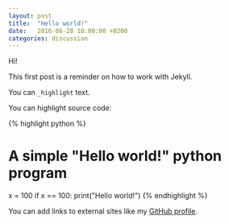 ```yaml
---
layout: post
title:  "Hello world!"
date:   2016-06-28 10:00:00 +0200
categories: discussion
---
```

Hi!

This first post is a reminder on how to work with Jekyll.

You can `_highlight` text.

You can highlight source code:

{% highlight python %}
# A simple "Hello world!" python program 
x = 100
if x == 100:
    print("Hello world!")
{% endhighlight %}

You can add links to external sites like my [GitHub profile][eightbitboy-home].

[eightbitboy-home]: https://github.com/EightBitBoy

